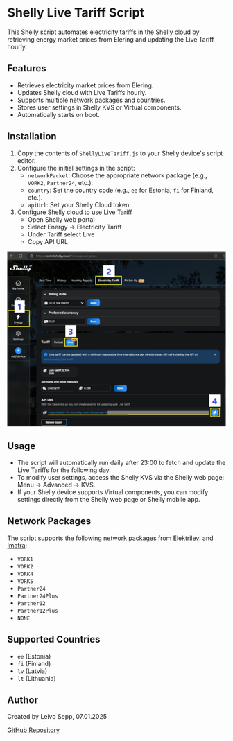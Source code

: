# Shelly Live Tariff Script

This Shelly script automates electricity tariffs in the Shelly cloud by retrieving energy market prices from Elering and updating the Live Tariff hourly.

## Features

- Retrieves electricity market prices from Elering.
- Updates Shelly cloud with Live Tariffs hourly.
- Supports multiple network packages and countries.
- Stores user settings in Shelly KVS or Virtual components.
- Automatically starts on boot.

## Installation

1. Copy the contents of `ShellyLiveTariff.js` to your Shelly device's script editor.
2. Configure the initial settings in the script:
   - `networkPacket`: Choose the appropriate network package (e.g., `VORK2`, `Partner24`, etc.).
   - `country`: Set the country code (e.g., `ee` for Estonia, `fi` for Finland, etc.).
   - `apiUrl`: Set your Shelly Cloud token.
3. Configure Shelly cloud to use Live Tariff
   - Open Shelly web portal
   - Select Energy -> Electricity Tariff
   - Under Tariff select Live
   - Copy API URL

<img src="images/EnableShellyLiveTariff.jpg" alt="Enable Shelly Live Tariff" width="750">


## Usage

- The script will automatically run daily after 23:00 to fetch and update the Live Tariffs for the following day.
- To modify user settings, access the Shelly KVS via the Shelly web page: Menu → Advanced → KVS.
- If your Shelly device supports Virtual components, you can modify settings directly from the Shelly web page or Shelly mobile app.

## Network Packages

The script supports the following network packages from [Elektrilevi](https://elektrilevi.ee/en/vorguleping/vorgupaketid/eramu) and [Imatra](https://imatraelekter.ee/vorguteenus/vorguteenuse-hinnakirjad/):

- `VORK1`
- `VORK2`
- `VORK4`
- `VORK5`
- `Partner24`
- `Partner24Plus`
- `Partner12`
- `Partner12Plus`
- `NONE`

## Supported Countries

- `ee` (Estonia)
- `fi` (Finland)
- `lv` (Latvia)
- `lt` (Lithuania)

## Author

Created by Leivo Sepp, 07.01.2025

[GitHub Repository](https://github.com/LeivoSepp/Shelly-Live-Tariff)